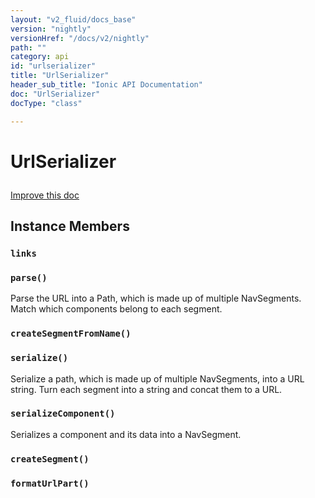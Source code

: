 ```yaml
---
layout: "v2_fluid/docs_base"
version: "nightly"
versionHref: "/docs/v2/nightly"
path: ""
category: api
id: "urlserializer"
title: "UrlSerializer"
header_sub_title: "Ionic API Documentation"
doc: "UrlSerializer"
docType: "class"

---
```










<h1 class="api-title">
<a class="anchor" name="url-serializer" href="#url-serializer"></a>

UrlSerializer





</h1>

<a class="improve-v2-docs" href="http://github.com/driftyco/ionic/edit/master//Users/briandennis/Ionic/ionic/src/navigation/url-serializer.ts#L3">
Improve this doc
</a>










<!-- @usage tag -->


<!-- @property tags -->



<!-- instance methods on the class -->

<h2><a class="anchor" name="instance-members" href="#instance-members"></a>Instance Members</h2>

<div id="links"></div>

<h3>
<a class="anchor" name="links" href="#links"></a>
<code>links</code>
  

</h3>












<div id="parse"></div>

<h3>
<a class="anchor" name="parse" href="#parse"></a>
<code>parse()</code>
  

</h3>

Parse the URL into a Path, which is made up of multiple NavSegments.
Match which components belong to each segment.











<div id="createSegmentFromName"></div>

<h3>
<a class="anchor" name="createSegmentFromName" href="#createSegmentFromName"></a>
<code>createSegmentFromName()</code>
  

</h3>












<div id="serialize"></div>

<h3>
<a class="anchor" name="serialize" href="#serialize"></a>
<code>serialize()</code>
  

</h3>

Serialize a path, which is made up of multiple NavSegments,
into a URL string. Turn each segment into a string and concat them to a URL.











<div id="serializeComponent"></div>

<h3>
<a class="anchor" name="serializeComponent" href="#serializeComponent"></a>
<code>serializeComponent()</code>
  

</h3>

Serializes a component and its data into a NavSegment.











<div id="createSegment"></div>

<h3>
<a class="anchor" name="createSegment" href="#createSegment"></a>
<code>createSegment()</code>
  

</h3>












<div id="formatUrlPart"></div>

<h3>
<a class="anchor" name="formatUrlPart" href="#formatUrlPart"></a>
<code>formatUrlPart()</code>
  

</h3>















<!-- related link --><!-- end content block -->


<!-- end body block -->

